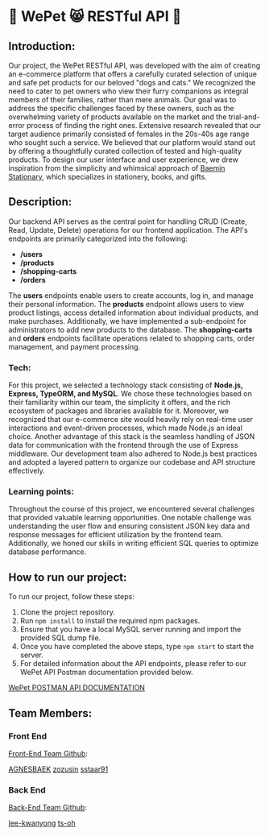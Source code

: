 # 🐶 WePet 😸 RESTful API 🔗

## Introduction:

Our project, the WePet RESTful API, was developed with the aim of creating an e-commerce platform that offers a carefully curated selection of unique and safe pet products for our beloved "dogs and cats." We recognized the need to cater to pet owners who view their furry companions as integral members of their families, rather than mere animals. Our goal was to address the specific challenges faced by these owners, such as the overwhelming variety of products available on the market and the trial-and-error process of finding the right ones. Extensive research revealed that our target audience primarily consisted of females in the 20s-40s age range who sought such a service. We believed that our platform would stand out by offering a thoughtfully curated collection of tested and high-quality products. To design our user interface and user experience, we drew inspiration from the simplicity and whimsical approach of [Baemin Stationary](https://brandstore.baemin.com/), which specializes in stationery, books, and gifts.

## Description:

Our backend API serves as the central point for handling CRUD (Create, Read, Update, Delete) operations for our frontend application. The API's endpoints are primarily categorized into the following:

- **/users**
- **/products**
- **/shopping-carts**
- **/orders**

The **users** endpoints enable users to create accounts, log in, and manage their personal information. The **products** endpoint allows users to view product listings, access detailed information about individual products, and make purchases. Additionally, we have implemented a sub-endpoint for administrators to add new products to the database. The **shopping-carts** and **orders** endpoints facilitate operations related to shopping carts, order management, and payment processing.

### Tech:

For this project, we selected a technology stack consisting of **Node.js, Express, TypeORM, and MySQL**. We chose these technologies based on their familiarity within our team, the simplicity it offers, and the rich ecosystem of packages and libraries available for it. Moreover, we recognized that our e-commerce site would heavily rely on real-time user interactions and event-driven processes, which made Node.js an ideal choice. Another advantage of this stack is the seamless handling of JSON data for communication with the frontend through the use of Express middleware. Our development team also adhered to Node.js best practices and adopted a layered pattern to organize our codebase and API structure effectively.

### Learning points:

Throughout the course of this project, we encountered several challenges that provided valuable learning opportunities. One notable challenge was understanding the user flow and ensuring consistent JSON key data and response messages for efficient utilization by the frontend team. Additionally, we honed our skills in writing efficient SQL queries to optimize database performance.

## How to run our project:

To run our project, follow these steps:

1. Clone the project repository.
2. Run `npm install` to install the required npm packages.
3. Ensure that you have a local MySQL server running and import the provided SQL dump file.
4. Once you have completed the above steps, type `npm start` to start the server.
5. For detailed information about the API endpoints, please refer to our WePet API Postman documentation provided below.

[WePet POSTMAN API DOCUMENTATION](https://documenter.getpostman.com/view/20495360/2s93sXbZk7)

## Team Members:

### Front End

[Front-End Team Github](https://github.com/wecode-bootcamp-korea/46-1st-WePet-frontend):

[AGNESBAEK](https://github.com/AGNESBAEK)
[zozusin](https://github.com/AGNESBAEK)
[sstaar91](https://github.com/sstaar91)

### Back End

[Back-End Team Github](https://github.com/wecode-bootcamp-korea/46-1st-WePet-backend):

[lee-kwanyong](https://github.com/lee-kwanyong)
[ts-oh](https://github.com/ts-oh)
